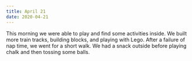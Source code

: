 ```yaml
---
title: April 21
date: 2020-04-21
---
```

This morning we were able to play and find some activities inside. We built more train tracks, building blocks, and playing with Lego. After a failure of nap time, we went for a short walk. We had a snack outside before playing chalk and then tossing some balls.